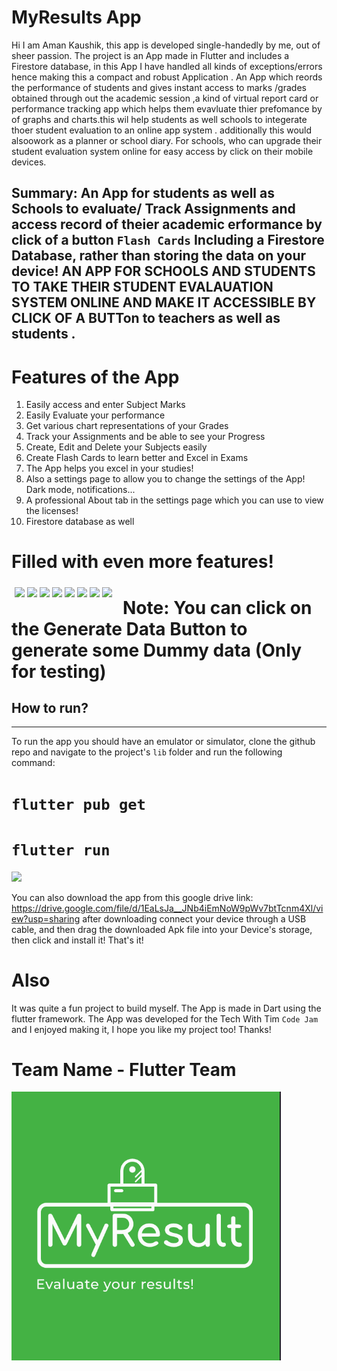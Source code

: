 # MyResults App

Hi I am Aman Kaushik, this app is developed single-handedly by me, out of sheer passion. The project is an App made in Flutter and includes a Firestore database, in this App I have handled all kinds of exceptions/errors hence making this a compact and robust Application . An App which reords  the performance of students and gives instant access to marks /grades obtained through out the academic session ,a kind of virtual report card or performance tracking app  which  helps them evavluate thier prefomance by of graphs and charts.this wil help students as well schools to integerate thoer student evaluation to an online app system . additionally this would alsoowork as a planner or school diary. For schools, who can upgrade their student evaluation system online for easy access by click on their mobile devices.

## Summary: An App for students as well as Schools  to evaluate/ Track Assignments and access record of theier academic erformance by click of a button  `Flash Cards` Including a Firestore Database, rather than storing the data on your device!  AN APP FOR SCHOOLS AND STUDENTS TO TAKE THEIR STUDENT  EVALAUATION SYSTEM ONLINE AND MAKE IT ACCESSIBLE BY CLICK OF A BUTTon to teachers as well as students .




# Features of the App
1. Easily access and enter Subject Marks
2. Easily Evaluate your performance 
3. Get various chart representations of your Grades
4. Track your Assignments and be able to see your Progress
5. Create, Edit and Delete your Subjects easily
6. Create Flash Cards to learn better and Excel in Exams 
7. The App helps you excel in your studies!
8. Also a settings page to allow you to change the settings of the App! Dark mode, notifications...
9. A professional About tab in the settings page which you can use to view the licenses!
10. Firestore database as well

# Filled with even more features!

<div style="float: left;
  width: 33.33%;
  padding: 5px;"> 
   
   <image src="Screenshots/Areadme5.jpg" >
   <image src="Screenshots/Aimage8.jpg" >
   <image src="Screenshots/Areadme7.jpg" >
   <image src="Screenshots/Areadme6.jpg" >
   <image src="Screenshots/Areadme4.jpg" >
   <image src="Screenshots/Areadme3.jpg" >
   <image src="Screenshots/Areadme2.jpg" >
   <image src="Screenshots/Areadme1.jpg" >
   

</div>
   
# Note: You can click on the Generate Data Button to generate some Dummy data (Only for testing)
## How to run?
----

To run the app you should have an emulator or simulator, clone the github repo and navigate to the project's `lib` folder and run the following command:
# `flutter pub get` 
# `flutter run`
<div>
<image src="Screenshots/console.jpeg" >
  </div>

You can also download the app from this google drive link: https://drive.google.com/file/d/1EaLsJa__JNb4iEmNoW9pWv7btTcnm4Xl/view?usp=sharing
after downloading connect your device through a USB cable, and then drag the downloaded Apk file into your Device's storage, then click and install it!
That's it! 
# Also 
It was quite a fun project to build myself. The App is made in Dart using the flutter framework. The App was developed for the Tech With Tim `Code Jam` and I enjoyed making it, I hope you like my project too! Thanks!


# Team Name - Flutter Team
<div> 
  <img src="assets/logo.png">
</div>
